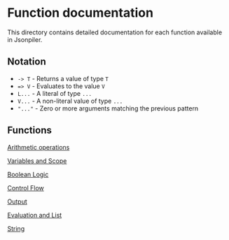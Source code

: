 # Function documentation

This directory contains detailed documentation for each function available in Jsonpiler.

## Notation

- `-> T` - Returns a value of type `T`  
- `=> V` - Evaluates to the value `V`  
- `L...` - A literal of type `...`  
- `V...` - A non-literal value of type `...`  
- `"..."` - Zero or more arguments matching the previous pattern  

## Functions

[Arithmetic operations](https://github.com/HAL-G1THuB/jsonpiler/blob/main/examples/functions/arithmetic.md)

[Variables and Scope](https://github.com/HAL-G1THuB/jsonpiler/blob/main/examples/functions/variable.md)

[Boolean Logic](https://github.com/HAL-G1THuB/jsonpiler/blob/main/examples/functions/logical.md)

[Control Flow](https://github.com/HAL-G1THuB/jsonpiler/blob/main/examples/functions/control.md)

[Output](https://github.com/HAL-G1THuB/jsonpiler/blob/main/examples/functions/output.md)

[Evaluation and List](https://github.com/HAL-G1THuB/jsonpiler/blob/main/examples/functions/eval.md)

[String](https://github.com/HAL-G1THuB/jsonpiler/blob/main/examples/functions/string.md)

<!-- [Type Conversion](https://github.com/HAL-G1THuB/jsonpiler/blob/main/examples/functions/type_conversion.md) -->
<!-- [Miscellaneous](https://github.com/HAL-G1THuB/jsonpiler/blob/main/examples/functions/miscellaneous.md) -->
